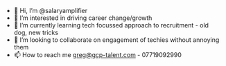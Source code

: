 - 👋 Hi, I’m @salaryamplifier
- 👀 I’m interested in driving career change/growth
- 🌱 I’m currently learning tech focussed approach to recruitment - old dog, new tricks
- 💞️ I’m looking to collaborate on engagement of techies without annoying them
- 📫 How to reach me greg@gcp-talent.com - 07719092990

<!---
salaryamplifier/salaryamplifier is a ✨ special ✨ repository because its `README.md` (this file) appears on your GitHub profile.
You can click the Preview link to take a look at your changes.
--->
